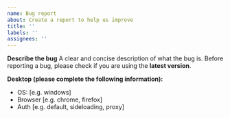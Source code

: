 ```yaml
---
name: Bug report
about: Create a report to help us improve
title: ''
labels: ''
assignees: ''
---
```


<!-- !!! Please do not post any logs or extracts from the console !!! -->

**Describe the bug**
A clear and concise description of what the bug is.
Before reporting a bug, please check if you are using the **latest version**.

**Desktop (please complete the following information):**
 - OS: [e.g. windows]
 - Browser [e.g. chrome, firefox]
 - Auth [e.g. default, sideloading, proxy] 

<!--
**Logs**
Logs are very helpful, but are not very anonymous.  
To preserve your anonymity you should **not post logs here**!
However, if you want to share your logs with me, send them with the issue number by mail to montroly@protonmail.com.
--> 

